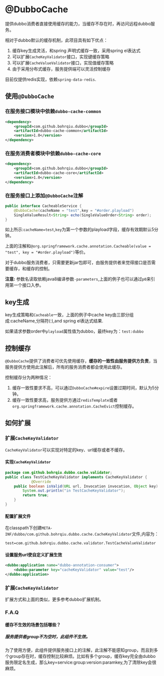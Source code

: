 # @DubboCache

提供dubbo消费者直接使用缓存的能力，当缓存不存在时，再访问远程dubbo服务。

相对于dubbo默认的缓存机制，此项目具有如下优点：

1. 缓存key生成灵活，和spring 声明式缓存一致，采用spring el表达式
2. 可以扩展`CacheKeyValidator`接口，实现键缓存策略
3. 可以扩展`CacheValueValidator`接口，实现值缓存策略
4. 由于采用分布式缓存，服务提供端可以灵活控制缓存

目前仅提供redis实现，依赖`spring-data-redis`.

## 使用`@DubboCache`

### 在服务接口模块中依赖`dubbo-cache-common`
	
```xml
<dependency>
	<groupId>com.github.bohrqiu.dubbo</groupId>
	<artifactId>dubbo-cache-common</artifactId>
	<version>1.0</version>
</dependency>
```       
### 在服务消费者模块中依赖`dubbo-cache-core`

```xml
<dependency>
	<groupId>com.github.bohrqiu.dubbo</groupId>
	<artifactId>dubbo-cache-core</artifactId>
	<version>1.0</version>
</dependency>
```  

### 在服务接口上添加`@DubboCache`注解

```java
public interface CacheableService {
	@DubboCache(cacheName = "test",key = "#order.playload")
	SingleValueResult<String> echo(SingleValueOrder<String> order);
}
```

如上所示:`cacheName=test`,`key`为第一个参数的playload字段，缓存有效期默认5分钟。
	
上面的注解和`@org.springframework.cache.annotation.Cacheable(value = "test", key = "#order.playload")`等价。
	
对于dubbo服务消费者，只需要更新jar包即可，由服务提供者来觉得接口是否需要缓存，和缓存的控制。

**注意:** 参数名读取依赖java8编译参数`-parameters`,上面的例子也可以通过`p0`来引用第一个接口入参。

## key生成

key生成策略和`Cacheable`一致，上面的例子中cache key由三部分组成:cacheName,分隔符(:),and spring el表达式结果.

如果请求参数order中`playload`属性值为dubbo，最终key为：`test:dubbo`

## 控制缓存

`@DubboCache`提供了消费者可优先使用缓存，**缓存的一致性由服务提供方负责**，当服务提供方使用此注解后，所有的服务消费者都会使用此缓存。

控制缓存分为两种情况：

1. 缓存一致性要求不高，可以通过`DubboCache#expire`设置过期时间，默认为5分钟。
2. 缓存一致性要求高，服务提供方通过`redisTemplate`或者`org.springframework.cache.annotation.CacheEvict`控制缓存。

## 如何扩展

### 扩展`CacheKeyValidator`

`CacheKeyValidator`可以实现对特定的key、url缓存或者不缓存。

#### 实现`CacheKeyValidator`
		
```java		
package com.github.bohrqiu.dubbo.cache.validator;
public class TestCacheKeyValidator implements CacheKeyValidator {
		    @Override
	public boolean isValid(URL url, Invocation invocation, Object key) {
		System.out.println("in TestCacheKeyValidator");
		return true;
	}
}
```

#### 配置扩展文件

在classpath下创建`META-INF/dubbo/com.github.bohrqiu.dubbo.cache.CacheKeyValidator`文件,内容为：

	test=com.github.bohrqiu.dubbo.cache.validator.TestCacheValueValidator
	
#### 设置服务url使自定义扩展生效

```xml
<dubbo:application name="dubbo-annotation-consumer">
	<dubbo:parameter key="cacheKeyValidator" value="test"/>
</dubbo:application>

```

### 扩展`CacheKeyValidator`

扩展方式和上面的类似，更多参考dubbo扩展机制。	


### F.A.Q

#### 缓存不生效的场景包括哪些？

##### 服务提供者group不为空时，此组件不生效。

为了使用方便，此组件提供服务接口上的注解，此注解不能感知group，而且到多个group存在时，缓存控制比较麻烦。比如有多个group，缓存key完全由dubbo服务限定名生成，那么key=service:group:version:paramkey,为了清除key会很麻烦。